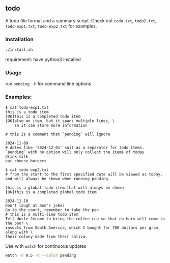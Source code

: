 ## todo

A todo file format and a summary script. Check out `todo.txt`, `todo2.txt`, `todo-exp1.txt`, `todo-exp2.txt` for examples.

### Installation

```sh
./install.sh
```

requirement: have python3 installed

### Usage

run `pending -h` for command line options

### Examples:

```todo
$ cat todo-exp1.txt
this is a todo item
[OK]this is a completed todo item
[OK]also an item, but it spans multiple lines, \
    so it can store more information

# this is a comment that `pending` will ignore

2024-11-09
# dates like '2024-12-01' suit as a separator for todo items. `pending` with no option will only collect the items of today
drink milk
eat cheese burgers

$ cat todo-exp2.txt
# from the start to the first specified date will be viewed as today,
and will always be shown when running pending.

this is a global todo item that will always be shown
[OK]this is a completed global todo item

2024-11-18
Don't laugh at mom's jokes
Go to the court, remember to take the pen
# this is a multi-line todo item
Tell Uncle Jerome to bring the coffee cup so that no harm will come to the poor \
insects from South America, which I bought for 700 dollars per gram, along with \
their colony made from their saliva.
```

Use with `watch` for continuous updates
```bash
watch -n 0.5 -d --color pending
```
